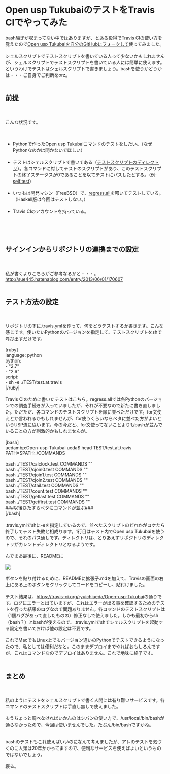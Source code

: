 # Open usp TukubaiのテストをTravis CIでやってみた
bash騒ぎが収まってない中ではありますが、とある役得で<a href="https://travis-ci.org/" target="_blank">Travis CI</a>の使い方を覚えたので<a href="https://github.com/ryuichiueda/Open-usp-Tukubai" target="_blank">Open usp Tukubaiを自分のGitHubにフォークして</a>使ってみました。<br />
<br />
シェルスクリプトでテストスクリプトを書いている人って少ないかもしれませんが、シェルスクリプトでテストスクリプトを書いている人には簡単に使えます。というわけでテストはシェルスクリプトで書きましょう。bashを使うかどうかは・・・ご自身でご判断をorz。<br />
<br />
<h2>前提</h2><br />
<br />
こんな状況です。<br />
<br />
<ul><br />
 <li>Pythonで作ったOpen usp Tukubaiコマンドのテストをしたい。（なぜPythonなのかは聞かないでほしい）</li><br />
 <li>テストはシェルスクリプトで書いてある（<a href="https://github.com/ryuichiueda/Open-usp-Tukubai/tree/master/TEST" target="_blank">テストスクリプトのディレクトリ</a>）。各コマンドに対してテストのスクリプトがあり、このテストスクリプトの終了ステータスが0であることを以てテストにパスしたとする。（例: <a href="https://github.com/ryuichiueda/Open-usp-Tukubai/blob/master/TEST/self.test" target="_blank">self.test</a>）</li><br />
 <li>いつもは開発マシン（FreeBSD）で、<a href="https://github.com/ryuichiueda/Open-usp-Tukubai/blob/master/TEST/regress.all" target="_blank">regress.all</a>を叩いてテストしている。（Haskell版は今回はテストしない。）</li><br />
 <li>Travis CIのアカウントを持っている。</li><br />
</ul><br />
<br />
<h2>サインインからリポジトリの連携までの設定</h2><br />
<br />
私が書くよりこちらがご参考なるかと・・・。<a href="http://sue445.hatenablog.com/entry/2013/06/01/170607" target="_blank">http://sue445.hatenablog.com/entry/2013/06/01/170607</a><br />
<br />
<h2>テスト方法の設定</h2><br />
<br />
リポジトリの下に.travis.ymlを作って、何をどうテストするか書きます。こんな感じです。使いたいPythonのバージョンを指定して、テストスクリプトをshで呼び出すだけです。<br />
<br />
[ruby]<br />
language: python<br />
python:<br />
 - &quot;2.7&quot;<br />
 - &quot;2.6&quot;<br />
script: <br />
 - sh -e ./TEST/test.at.travis<br />
[/ruby]<br />
<br />
Travis CIのために書いたテストはこちら。regress.allでは各Pythonのバージョンでの調査手続きが入っていましたが、それが不要なので新たに書き直しました。ただただ、各コマンドのテストスクリプトを順に並べただけです。for文使えとか言われるかもしれませんが、for使うくらいならベタに並べた方がよいというUSP流に従います。今の今だと、for文使ってないことよりもbashが並んでいることの方が刺激的かもしれませんが。<br />
<br />
[bash]<br />
uedambp:Open-usp-Tukubai ueda$ head TEST/test.at.travis <br />
PATH=$PATH:./COMMANDS<br />
<br />
bash ./TEST/calclock.test COMMANDS &quot;&quot;<br />
bash ./TEST/cjoin0.test COMMANDS &quot;&quot;<br />
bash ./TEST/cjoin1.test COMMANDS &quot;&quot;<br />
bash ./TEST/cjoin2.test COMMANDS &quot;&quot;<br />
bash ./TEST/ctail.test COMMANDS &quot;&quot;<br />
bash ./TEST/count.test COMMANDS &quot;&quot;<br />
bash ./TEST/getlast.test COMMANDS &quot;&quot;<br />
bash ./TEST/getfirst.test COMMANDS &quot;&quot;<br />
###以後ひたすらベタにコマンドが並ぶ###<br />
[/bash]<br />
<br />
.travis.ymlでshに-eを指定しているので、並べたスクリプトのどれかがコケたら終了してテスト失敗と相成ります。1行目はテスト内でOpen usp Tukubaiを使うので、それのパス通しです。ディレクトリは、とりあえずリポジトリのディレクトリがカレントディレクトリとなるようです。<br />
<br />
んでまあ最後に、READMEに<br />
<br />
<img src="https://travis-ci.org/ryuichiueda/Open-usp-Tukubai.svg?branch=master" /><br />
<br />
ボタンを貼り付けるために、READMEに拡張子.mdを加えて、Travisの画面の右上にある上のボタンをクリックしてコードをコピーし、貼付けました。<br />
<br />
テスト結果は、<a href="https://travis-ci.org/ryuichiueda/Open-usp-Tukubai" target="_blank">https://travis-ci.org/ryuichiueda/Open-usp-Tukubai</a>の通りです。ログにエラーと出ていますが、これはエラーが出る事を確認するためのテストを行った結果のログなので問題ありません。各コマンドのテストスクリプトは（1個バグがあって直したものの）修正なしで使えました。しかも最初からsh（bash？）とbashが使えるので、.travis.ymlでshでシェルスクリプトを起動する設定を書いておけば他の設定は不要です。<br />
<br />
これでMacでもLinux上でもバージョン違いのPythonでテストできるようになったので、私としては便利だなと。このままデプロイまでやればおもしろんですが、これはコマンドなのでデプロイはありません。これで地味に終了です。<br />
<br />
<h2>まとめ</h2><br />
<br />
私のようにテストをシェルスクリプトで書く人間には有り難いサービスです。各コマンドのテストスクリプトは手直し無しで使えました。<br />
<br />
もうちょっと調べなければいかんのはシバンの使い方で、/usr/local/bin/bashが通らなかったので、今回は使いませんでした。たぶん/bin/bashですかね。<br />
<br />
<br />
bashのテストもこれ使えばいいのになんて考えましたが、アレのテストを気づくのに人類は20年かかってますので、便利なサービスを使えばよいというものではないでしょう。<br />
<br />
寝る。<br />

